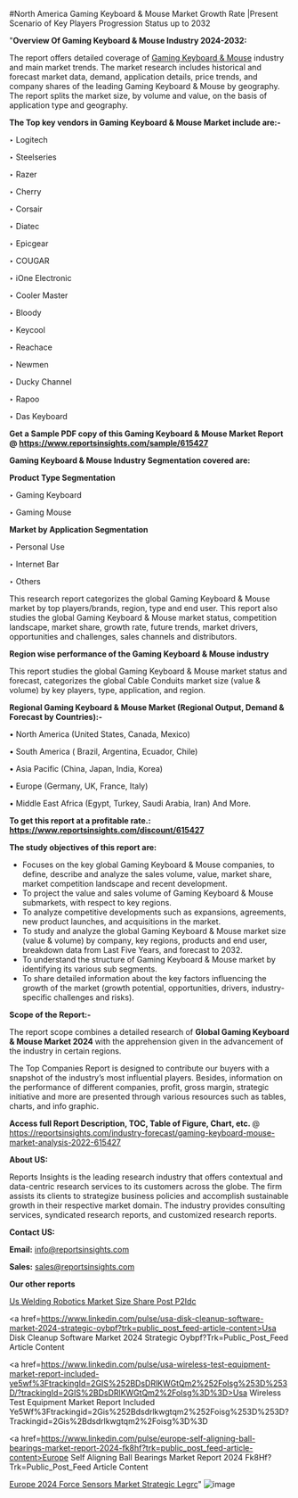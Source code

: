 #North America Gaming Keyboard & Mouse Market Growth Rate |Present Scenario of Key Players Progression Status up to 2032

"<strong>Overview Of Gaming Keyboard & Mouse Industry 2024-2032:</strong>

The report offers detailed coverage of <a href=https://www.reportsinsights.com/sample/615427>Gaming Keyboard & Mouse</a> industry and main market trends. The market research includes historical and forecast market data, demand, application details, price trends, and company shares of the leading Gaming Keyboard & Mouse by geography. The report splits the market size, by volume and value, on the basis of application type and geography.

<strong>The Top key vendors in Gaming Keyboard & Mouse Market include are:- </strong>

‣ Logitech

‣ Steelseries

‣ Razer

‣ Cherry

‣ Corsair

‣ Diatec

‣ Epicgear

‣ COUGAR

‣ iOne Electronic

‣ Cooler Master

‣ Bloody

‣ Keycool

‣ Reachace

‣ Newmen

‣ Ducky Channel

‣ Rapoo

‣ Das Keyboard

<strong>Get a Sample PDF copy of this Gaming Keyboard & Mouse Market Report </strong><strong>@ <a href=https://www.reportsinsights.com/sample/615427 style=color:#0000ff;>https://www.reportsinsights.com/sample/615427</a> </strong>

<strong>Gaming Keyboard & Mouse Industry Segmentation covered are:</strong>

<strong>Product Type Segmentation</strong>

‣ Gaming Keyboard

‣ Gaming Mouse

<strong>Market by Application Segmentation</strong>

‣ Personal Use

‣ Internet Bar

‣ Others

This research report categorizes the global Gaming Keyboard & Mouse market by top players/brands, region, type and end user. This report also studies the global Gaming Keyboard & Mouse market status, competition landscape, market share, growth rate, future trends, market drivers, opportunities and challenges, sales channels and distributors.

<strong>Region wise performance of the Gaming Keyboard & Mouse industry</strong><strong> </strong>

This report studies the global Gaming Keyboard & Mouse market status and forecast, categorizes the global Cable Conduits market size (value &amp; volume) by key players, type, application, and region. 

<strong>Regional Gaming Keyboard & Mouse Market (Regional Output, Demand &amp; Forecast by Countries):-</strong>

• North America (United States, Canada, Mexico)

• South America ( Brazil, Argentina, Ecuador, Chile)

• Asia Pacific (China, Japan, India, Korea)

• Europe (Germany, UK, France, Italy)

• Middle East Africa (Egypt, Turkey, Saudi Arabia, Iran) And More.

<strong>To get this report at a profitable rate.: <a href=https://www.reportsinsights.com/discount/615427 style=color:#0000ff;>https://www.reportsinsights.com/discount/615427</a></strong>

<strong>The study objectives of this report are:</strong>
<ul>
  <li>Focuses on the key global Gaming Keyboard & Mouse companies, to define, describe and analyze the sales volume, value, market share, market competition landscape and recent development.</li>
  <li>To project the value and sales volume of Gaming Keyboard & Mouse submarkets, with respect to key regions.</li>
  <li>To analyze competitive developments such as expansions, agreements, new product launches, and acquisitions in the market.</li>
  <li>To study and analyze the global Gaming Keyboard & Mouse market size (value &amp; volume) by company, key regions, products and end user, breakdown data from Last Five Years, and forecast to 2032.</li>
  <li>To understand the structure of Gaming Keyboard & Mouse market by identifying its various sub segments.</li>
  <li>To share detailed information about the key factors influencing the growth of the market (growth potential, opportunities, drivers, industry-specific challenges and risks).</li>
</ul>
<strong>Scope of the Report:-</strong><strong> </strong>

The report scope combines a detailed research of <strong>Global Gaming Keyboard & Mouse Market 2024 </strong>with the apprehension given in the advancement of the industry in certain regions.

The Top Companies Report is designed to contribute our buyers with a snapshot of the industry’s most influential players. Besides, information on the performance of different companies, profit, gross margin, strategic initiative and more are presented through various resources such as tables, charts, and info graphic.

<strong>Access full Report Description, TOC, Table of Figure, Chart, etc. </strong>@   <a href=https://reportsinsights.com/industry-forecast/gaming-keyboard-mouse-market-analysis-2022-615427 style=color:#0000ff;>https://reportsinsights.com/industry-forecast/gaming-keyboard-mouse-market-analysis-2022-615427</a>

<strong>About US:</strong>

Reports Insights is the leading research industry that offers contextual and data-centric research services to its customers across the globe. The firm assists its clients to strategize business policies and accomplish sustainable growth in their respective market domain. The industry provides consulting services, syndicated research reports, and customized research reports.

<strong>Contact US:</strong>

<p class=""""><b>Email:</b> <a href=mailto:info@reportsinsights.com>info@reportsinsights.com</a></p>
<p class=""""><b>Sales:</b> <a href=mailto:sales@reportsinsights.com>sales@reportsinsights.com</a></p>

<strong>Our other reports</strong>

<a href=https://www.linkedin.com/pulse/us-welding-robotics-market-size-share-post-p2idc/>Us Welding Robotics Market Size Share Post P2Idc</a>

<a href=https://www.linkedin.com/pulse/usa-disk-cleanup-software-market-2024-strategic-oybpf?trk=public_post_feed-article-content>Usa Disk Cleanup Software Market 2024 Strategic Oybpf?Trk=Public_Post_Feed Article Content</a>

<a href=https://www.linkedin.com/pulse/usa-wireless-test-equipment-market-report-included-ye5wf%3FtrackingId=2GIS%252BDsDRlKWGtQm2%252FoIsg%253D%253D/?trackingId=2GIS%2BDsDRlKWGtQm2%2FoIsg%3D%3D>Usa Wireless Test Equipment Market Report Included Ye5Wf%3Ftrackingid=2Gis%252Bdsdrlkwgtqm2%252Foisg%253D%253D?Trackingid=2Gis%2Bdsdrlkwgtqm2%2Foisg%3D%3D</a>

<a href=https://www.linkedin.com/pulse/europe-self-aligning-ball-bearings-market-report-2024-fk8hf?trk=public_post_feed-article-content>Europe Self Aligning Ball Bearings Market Report 2024 Fk8Hf?Trk=Public_Post_Feed Article Content</a>

<a href=https://www.linkedin.com/pulse/europe-2024-force-sensors-market-strategic-legrc/>Europe 2024 Force Sensors Market Strategic Legrc</a>"
![image](https://github.com/aanak123/RIMarketer1/assets/158471119/3ced7aac-0202-443c-ba10-143510706e62)
